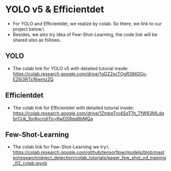 # YOLO v5 & Efficientdet
* For YOLO and Efficientdet, we realize by colab. So there, we link to our project below.\
* Besides, we also try idea of Few-Shot-Learning, the code link will be shared also as follows.

## YOLO
* The colab link for YOLO v5 with detailed  tutorial inside: https://colab.research.google.com/drive/1gDZ2xcTOgR39tGGs-EZ6i3RTs16wmzZQ

## Efficientdet
* The colab link for Efficientdet with detailed  tutorial inside: https://colab.research.google.com/drive/1ZmbeTro4SqT7h_TfW63MLdqbrCUk_1br#scrollTo=KwDS9qqBbMQa


## Few-Shot-Learning
* The colab link for Few-Shot-Learning we try:\ https://colab.research.google.com/github/tensorflow/models/blob/master/research/object_detection/colab_tutorials/eager_few_shot_od_training_tf2_colab.ipynb
